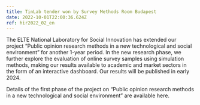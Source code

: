 ```yaml
---
title: TinLab tender won by Survey Methods Room Budapest
date: 2022-10-01T22:00:36.624Z
ref: hir2022_02_en
---
```

The ELTE National Laboratory for Social Innovation has extended our project “Public opinion research methods in a new technological and social environment” for another 1-year period. In the new research phase, we further explore the evaluation of online survey samples using simulation methods, making our results available to academic and market sectors in the form of an interactive dashboard. Our results will be published in early 2024. 

Details of the first phase of the project on “Public opinion research methods in a new technological and social environment” are available here.